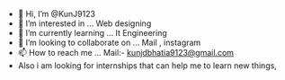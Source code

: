 - 👋 Hi, I’m @KunJ9123
- 👀 I’m interested in ... Web designing 
- 🌱 I’m currently learning ... It Engineering
- 💞️ I’m looking to collaborate on ... Mail , instagram
- 📫 How to reach me ... Mail:- kunjdbhatia9123@gmail.com
- Also i am looking for internships that can help me to learn new things,
<!---
KunJ9123/KunJ9123 is a ✨ special ✨ repository because its `README.md` (this file) appears on your GitHub profile.
You can click the Preview link to take a look at your changes.
--->
